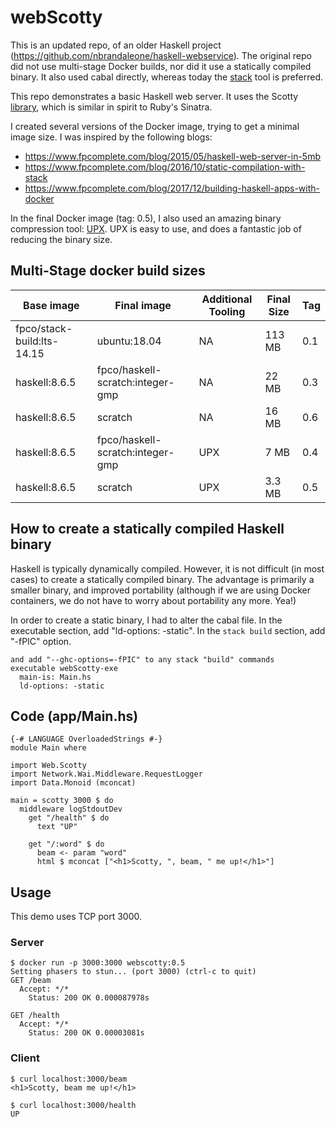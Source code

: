 # webScotty

This is an updated repo, of an older Haskell project (https://github.com/nbrandaleone/haskell-webservice).
The original repo did not use multi-stage Docker builds,
nor did it use a statically compiled binary. It also used cabal directly, whereas today the [stack](https://docs.haskellstack.org/en/v1.0.2/build_command/) tool is preferred.

This repo demonstrates a basic Haskell web server.  It uses
the Scotty [library](http://hackage.haskell.org/package/scotty),
which is similar in spirit to Ruby's Sinatra.

I created several versions of the Docker image, trying to get a minimal image size. I was inspired by the following blogs:
- https://www.fpcomplete.com/blog/2015/05/haskell-web-server-in-5mb
- https://www.fpcomplete.com/blog/2016/10/static-compilation-with-stack
- https://www.fpcomplete.com/blog/2017/12/building-haskell-apps-with-docker

In the final Docker image (tag: 0.5), I also used an amazing binary compression tool: [UPX](https://upx.github.io).  UPX is easy to use, and does a fantastic job of reducing the binary size.

## Multi-Stage docker build sizes
| Base image | Final image | Additional Tooling | Final Size | Tag |
| --- | --- | --- | --- | --- |
| fpco/stack-build:lts-14.15 | ubuntu:18.04 | NA | 113 MB | 0.1 |
| haskell:8.6.5 | fpco/haskell-scratch:integer-gmp | NA | 22 MB | 0.3 |
| haskell:8.6.5 | scratch | NA | 16 MB | 0.6 |
| haskell:8.6.5 | fpco/haskell-scratch:integer-gmp | UPX | 7 MB | 0.4 |
| haskell:8.6.5 | scratch | UPX | 3.3 MB | 0.5 |

## How to create a statically compiled Haskell binary
Haskell is typically dynamically compiled.  However, it is not
difficult (in most cases) to create a statically compiled binary.
The advantage is primarily a smaller binary, and improved portability (although if we are using Docker containers, we do not have to worry about portability any more. Yea!)

In order to create a static binary, I had to alter the cabal file.
In the executable section, add "ld-options: -static".
In the `stack build` section, add "-fPIC" option.

```
and add "--ghc-options=-fPIC" to any stack "build" commands
executable webScotty-exe
  main-is: Main.hs
  ld-options: -static
```

## Code (app/Main.hs)
```
{-# LANGUAGE OverloadedStrings #-}
module Main where

import Web.Scotty
import Network.Wai.Middleware.RequestLogger
import Data.Monoid (mconcat)

main = scotty 3000 $ do
  middleware logStdoutDev
    get "/health" $ do
	  text "UP"

    get "/:word" $ do
	  beam <- param "word"
      html $ mconcat ["<h1>Scotty, ", beam, " me up!</h1>"]
```

## Usage
This demo uses TCP port 3000.

### Server
```
$ docker run -p 3000:3000 webscotty:0.5
Setting phasers to stun... (port 3000) (ctrl-c to quit)
GET /beam
  Accept: */*
    Status: 200 OK 0.000087978s

GET /health
  Accept: */*
    Status: 200 OK 0.00003081s
```

### Client
```
$ curl localhost:3000/beam
<h1>Scotty, beam me up!</h1>

$ curl localhost:3000/health
UP
```

